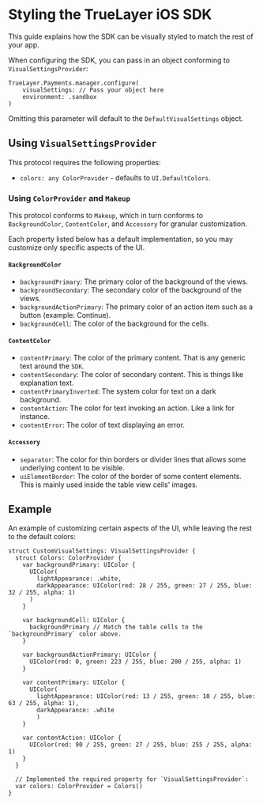 # Styling the TrueLayer iOS SDK

This guide explains how the SDK can be visually styled to match the rest of your app.

When configuring the SDK, you can pass in an object conforming to `VisualSettingsProvider`:

```
TrueLayer.Payments.manager.configure(
	visualSettings: // Pass your object here
	environment: .sandbox
)
```

Omitting this parameter will default to the `DefaultVisualSettings` object.

## Using `VisualSettingsProvider`

This protocol requires the following properties:

- `colors: any ColorProvider` - defaults to `UI.DefaultColors`.

### Using `ColorProvider` and `Makeup`

This protocol conforms to `Makeup`, which in turn conforms to `BackgroundColor`, `ContentColor`, and `Accessory` for granular customization.

Each property listed below has a default implementation, so you may customize only specific aspects of the UI.

#### `BackgroundColor`

- `backgroundPrimary`: The primary color of the background of the views.
- `backgroundSecondary`: The secondary color of the background of the views.
- `backgroundActionPrimary`: The primary color of an action item such as a button (example: Continue).
- `backgroundCell`: The color of the background for the cells.

#### `ContentColor`

- `contentPrimary`: The color of the primary content. That is any generic text around the `SDK`.
- `contentSecondary`: The color of secondary content. This is things like explanation text.
- `contentPrimaryInverted`: The system color for text on a dark background.
- `contentAction`: The color for text invoking an action. Like a link for instance.
- `contentError`: The color of text displaying an error.

#### `Accessory`

- `separator`: The color for thin borders or divider lines that allows some underlying content to be visible.
- `uiElementBorder`: The color of the border of some content elements. This is mainly used inside the table view cells' images.

## Example

An example of customizing certain aspects of the UI, while leaving the rest to the default colors:

```
struct CustomVisualSettings: VisualSettingsProvider {
  struct Colors: ColorProvider {
    var backgroundPrimary: UIColor {
      UIColor(
        lightAppearance: .white,
        darkAppearance: UIColor(red: 28 / 255, green: 27 / 255, blue: 32 / 255, alpha: 1)
      )
    }

    var backgroundCell: UIColor {
      backgroundPrimary // Match the table cells to the `backgroundPrimary` color above.
    }

    var backgroundActionPrimary: UIColor {
      UIColor(red: 0, green: 223 / 255, blue: 200 / 255, alpha: 1)
    }

    var contentPrimary: UIColor {
      UIColor(
        lightAppearance: UIColor(red: 13 / 255, green: 10 / 255, blue: 63 / 255, alpha: 1), 
        darkAppearance: .white
        )
    }

    var contentAction: UIColor {
      UIColor(red: 90 / 255, green: 27 / 255, blue: 255 / 255, alpha: 1)
    }
  }

  // Implemented the required property for `VisualSettingsProvider`:
  var colors: ColorProvider = Colors()
}
```
